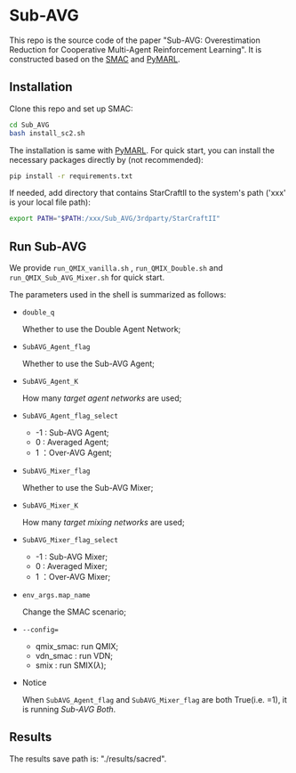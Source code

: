 # Sub-AVG

This repo is the source code of the paper "Sub-AVG: Overestimation Reduction for Cooperative Multi-Agent Reinforcement Learning". It is constructed based on the [SMAC](https://github.com/oxwhirl/smac) and [PyMARL](https://github.com/oxwhirl/pymarl).

## Installation

Clone this repo and set up SMAC:

```sh
cd Sub_AVG
bash install_sc2.sh
```

The installation is same with [PyMARL](https://github.com/oxwhirl/pymarl). For quick start, you can install the necessary packages directly by (not recommended):

```sh
pip install -r requirements.txt
```

If needed, add  directory that contains StarCraftII to the system's path ('xxx' is your local file path):

```sh
export PATH="$PATH:/xxx/Sub_AVG/3rdparty/StarCraftII"
```

## Run Sub-AVG

We provide  `run_QMIX_vanilla.sh` , `run_QMIX_Double.sh` and `run_QMIX_Sub_AVG_Mixer.sh` for quick start.

The parameters used in the shell is summarized as follows:

- `double_q`

  Whether to use the Double Agent Network;

- `SubAVG_Agent_flag`

  Whether to use the Sub-AVG Agent;

- `SubAVG_Agent_K`

  How many *target agent networks* are used;

- `SubAVG_Agent_flag_select`

  - -1 :   Sub-AVG Agent;   
  - 0  :   Averaged Agent;
  - 1  ：Over-AVG Agent;

- `SubAVG_Mixer_flag`

  Whether to use the Sub-AVG Mixer;

- `SubAVG_Mixer_K`

  How many *target mixing networks* are used;

- `SubAVG_Mixer_flag_select`

  - -1 :   Sub-AVG Mixer;   
  - 0  :   Averaged Mixer;
  - 1  ：Over-AVG Mixer;

- `env_args.map_name`

  Change the SMAC scenario;

- `--config=`

  - qmix_smac:  run QMIX;
  - vdn_smac  :  run  VDN;
  - smix              :  run SMIX($\lambda$);

- Notice

  When `SubAVG_Agent_flag` and `SubAVG_Mixer_flag` are both True(i.e. =1), it is running *Sub-AVG Both*.

## Results

The results save path is:  "./results/sacred".

